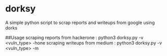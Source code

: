 # dorksy
A simple python script to scrap reports and writeups from google using  dorks 

##Usage 
scraping reports from hackerone : python3 dorksy.py -v <vuln_type> -hone 
scraping writeups from medium : python3 dorksy.py -v <vuln_type> -m

